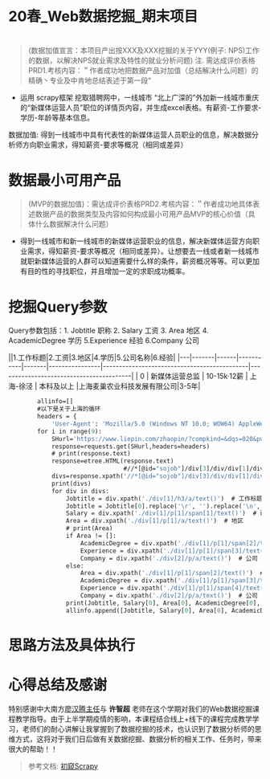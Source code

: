 # 20春_Web数据挖掘_期末项目

#  
> (数据加值宣言：本项目产出按XXX及XXX挖掘的关于YYY(例子: NPS)工作的数据，以解决NPS就业需求及特性的就业分析问题)
> 注. 需达成评价表格PRD1.考核内容：＂作者成功地把数据产品对加值（总结解决什么问题）的精确丶专业及中肯地总结表述于第一段"
* 运用 scrapy框架 挖取猎聘网中，一线城市 “北上广深的”外加新一线城市重庆的“新媒体运营人员”职位的详情页内容，并生成excel表格。有薪资-工作要求-学历-年龄等基本信息。

数据加值: 得到一线城市中具有代表性的新媒体运营人员职业的信息，解决数据分析师方向职业需求，得知薪资-要求等概况（相同或差异）



# 数据最小可用产品
> (MVP的数据加值)：需达成评价表格PRD2.考核内容：＂作者成功地具体表述数据产品的数据类型及内容如何构成最小可用产品MVP的核心价值（具体什么数据解决什么问题）
*  得到一线城市和新一线城市的新媒体运营职业的信息，解决新媒体运营方向职业需求，得知薪资-要求等概况（相同或差异）。让想要去一线或者新一线城市就职新媒体运营的人群可以知道需要什么样的条件，薪资概况等等。可以更加有目的性的寻找职位，并且增加一定的求职成功概率。

# 挖掘Query参数
 Query参数包括：1. Jobtitle 职称 2. Salary 工资 3. Area 地区 4.  AcademicDegree 学历 5.Experience 经验 6.Company 公司

||1.工作标题|2.工资|3.地区|4.学历|5.公司名称|6.经验|
|---|-------|------|-----------|-------|----------------|---------------------------------------------|-----------------------------------------|
|  0 | 新媒体运营总监  | 10-15k·12薪  | 上海-徐泾 | 本科及以上 |上海麦巢农业科技发展有限公司|3-5年|

```def start_requests(self):
        allinfo=[]
        #以下是关于上海的循环
        headers = {
            'User-Agent': 'Mozilla/5.0 (Windows NT 10.0; WOW64) AppleWebKit/537.36 (KHTML, like Gecko) Chrome/65.0.3314.0 Safari/537.36 SE 2.X MetaSr 1.0'}
        for i in range(9):
            SHurl='https://www.liepin.com/zhaopin/?compkind=&dqs=020&pubTime=&pageSize=40&salary=&compTag=&sortFlag=15&degradeFlag=0&compIds=&subIndustry=&jobKind=&industries=&compscale=&key=%E6%96%B0%E5%AA%92%E4%BD%93%E8%BF%90%E8%90%A5&siTag=qkuPMtyyPWyGJLVm3Ykn1A%7Er3i1HcfrfE3VRWBaGW6LoA&d_sfrom=search_fp&d_ckId=c51a068c5cb658f7f4040175ba945596&d_curPage=2&d_pageSize=40&d_headId=4107d9372116a7333a50ba34629aa075&curPage={}'.format(i)
            response=requests.get(SHurl,headers=headers)
            # print(response.text)
            response=etree.HTML(response.text)
                                #//*[@id="sojob"]/div[3]/div/div[1]/div[1]/ul/li/div/div[1]
            divs=response.xpath('//*[@id="sojob"]/div[3]/div/div[1]/div[1]/ul/li/div')#div列表
            print(divs)
            for div in divs:
                Jobtitle = div.xpath('./div[1]/h3/a/text()')  # 工作标题
                Jobtitle = Jobtitle[0].replace('\r', '').replace('\n', '').replace('\t', '')
                Salary = div.xpath('./div[1]/p[1]/span[1]/text()')  # 薪资
                Area = div.xpath('./div[1]/p[1]/a/text()')  # 地区
                # print(Area)
                if Area != []:
                    AcademicDegree = div.xpath('./div[1]/p[1]/span[2]/text()')  # 学历
                    Experience = div.xpath('./div[1]/p[1]/span[3]/text()')  # 经验
                    Company = div.xpath('./div[2]/p/a/text()')  # 公司
                else:
                    Area = div.xpath('./div[1]/p[1]/span[2]/text()')  # 地区
                    AcademicDegree = div.xpath('./div[1]/p[1]/span[3]/text()')  # 学历
                    Experience = div.xpath('./div[1]/p[1]/span[4]/text()')  # 经验
                    Company = div.xpath('./div[2]/p/a/text()')  # 公司
                print(Jobtitle, Salary[0], Area[0], AcademicDegree[0], Experience[0], Company[0])
                allinfo.append([Jobtitle, Salary[0], Area[0], AcademicDegree[0], Experience[0], Company[0]])
```
# 思路方法及具体执行


# 心得总结及感谢


特别感谢中大南方[廖汉腾主任](https://www.baidu.com/link?url=a1iZrLywMyppofbh53HPSWH5c3pWyxrV2TaVnnC1U8XdhGtcXHNH-E3grALR5bLAzNQyBnsd-r0DoTahxBgqGK&wd=&eqid=8b1070bf001a044f000000065f12d982)与 **许智超** 老师在这个学期对我们的Web数据挖掘课程教学指导。由于上半学期疫情的影响，本课程结合线上+线下的课程完成教学学习，老师们的耐心讲解让我掌握到了数据挖掘的技术，也认识到了数据分析师的思维方式，这将对于我们日后做有关数据挖掘、数据分析的相关工作、任务时，带来很大的帮助！！

>参考文档:
[初窥Scrapy](https://scrapy-chs.readthedocs.io/zh_CN/latest/intro/overview.html)
